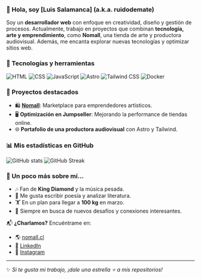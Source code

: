 ### 👋 Hola, soy [Luis Salamanca] (a.k.a. ruidodemate)

Soy un **desarrollador web** con enfoque en creatividad, diseño y gestión de procesos. Actualmente, trabajo en proyectos que combinan **tecnología, arte y emprendimiento**, como **Nomall**, una tienda de arte y productora audiovisual. Además, me encanta explorar nuevas tecnologías y optimizar sitios web.

### 🚀 Tecnologías y herramientas

![HTML](https://img.shields.io/badge/HTML-E34F26?style=for-the-badge&logo=html5&logoColor=white)
![CSS](https://img.shields.io/badge/CSS-1572B6?style=for-the-badge&logo=css3&logoColor=white)
![JavaScript](https://img.shields.io/badge/JavaScript-F7DF1E?style=for-the-badge&logo=javascript&logoColor=black)
![Astro](https://img.shields.io/badge/Astro-FF5D01?style=for-the-badge&logo=astro&logoColor=white)
![Tailwind CSS](https://img.shields.io/badge/Tailwind%20CSS-06B6D4?style=for-the-badge&logo=tailwindcss&logoColor=white)
![Docker](https://img.shields.io/badge/Docker-2496ED?style=for-the-badge&logo=docker&logoColor=white)

### 🎨 Proyectos destacados

- 🛍️ [**Nomall**](https://tu-link.com): Marketplace para emprendedores artísticos.
- 🖥️ **Optimización en Jumpseller**: Mejorando la performance de tiendas online.
- 🌐 **Portafolio de una productora audiovisual** con Astro y Tailwind.

### 📊 Mis estadísticas en GitHub

![GitHub stats](https://github-readme-stats.vercel.app/api?username=tuusuario&show_icons=true&theme=radical)
![GitHub Streak](https://streak-stats.demolab.com/?user=tuusuario&theme=dark)

### 🎸 Un poco más sobre mí...
- 🎶 Fan de **King Diamond** y la música pesada.
- 📖 Me gusta escribir poesía y analizar literatura.
- 🏋️ En un plan para llegar a **100 kg** en marzo.
- 🎯 Siempre en busca de nuevos desafíos y conexiones interesantes.

📬 **¿Charlamos?** Encuéntrame en:
- 🌎 [nomall.cl](https://tu-link.com)
- 💼 [LinkedIn](https://linkedin.com/in/tuusuario)
- 📸 [Instagram](https://instagram.com/tuusuario)

---

✨ *Si te gusta mi trabajo, ¡dale una estrella ⭐ a mis repositorios!*
